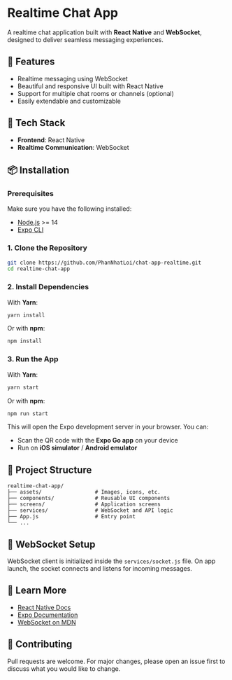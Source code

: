 # Realtime Chat App

A realtime chat application built with **React Native** and **WebSocket**, designed to deliver seamless messaging experiences.

## 🚀 Features

* Realtime messaging using WebSocket
* Beautiful and responsive UI built with React Native
* Support for multiple chat rooms or channels (optional)
* Easily extendable and customizable

## 🧰 Tech Stack

* **Frontend**: React Native
* **Realtime Communication**: WebSocket

## 📦 Installation

### Prerequisites

Make sure you have the following installed:

* [Node.js](https://nodejs.org/en/) >= 14
* [Expo CLI](https://docs.expo.dev/get-started/installation/)

### 1. Clone the Repository

```bash
git clone https://github.com/PhanNhatLoi/chat-app-realtime.git
cd realtime-chat-app
```

### 2. Install Dependencies

With **Yarn**:

```bash
yarn install
```

Or with **npm**:

```bash
npm install
```

### 3. Run the App

With **Yarn**:

```bash
yarn start
```

Or with **npm**:

```bash
npm run start
```

This will open the Expo development server in your browser. You can:

* Scan the QR code with the **Expo Go app** on your device
* Run on **iOS simulator** / **Android emulator**

## 📁 Project Structure

```
realtime-chat-app/
├── assets/                 # Images, icons, etc.
├── components/             # Reusable UI components
├── screens/                # Application screens
├── services/               # WebSocket and API logic
├── App.js                  # Entry point
└── ...
```

## 💬 WebSocket Setup

WebSocket client is initialized inside the `services/socket.js` file. On app launch, the socket connects and listens for incoming messages.

## 📖 Learn More

* [React Native Docs](https://reactnative.dev/)
* [Expo Documentation](https://docs.expo.dev/)
* [WebSocket on MDN](https://developer.mozilla.org/en-US/docs/Web/API/WebSocket)

## 🤝 Contributing

Pull requests are welcome. For major changes, please open an issue first to discuss what you would like to change.
